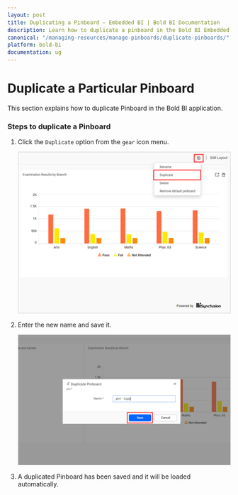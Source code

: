 ```yaml
---
layout: post
title: Duplicating a Pinboard – Embedded BI | Bold BI Documentation
description: Learn how to duplicate a pinboard in the Bold BI Embedded. Pinboard is a collection of widgets from various dashboards pinned to it.
canonical: "/managing-resources/manage-pinboards/duplicate-pinboards/"
platform: bold-bi
documentation: ug
---
```


# Duplicate a Particular Pinboard

This section explains how to duplicate Pinboard in the Bold BI application.

### Steps to duplicate a Pinboard

1. Click the `Duplicate` option from the `gear` icon menu.

    ![Duplicate Option](/static/assets/managing-resources/manage-pinboards/images/duplicate-option.png#width=50%)

2. Enter the new name and save it.

    ![Save Duplicate](/static/assets/managing-resources/manage-pinboards/images/save-duplicate.png#width=50%)

3. A duplicated Pinboard has been saved and it will be loaded automatically.